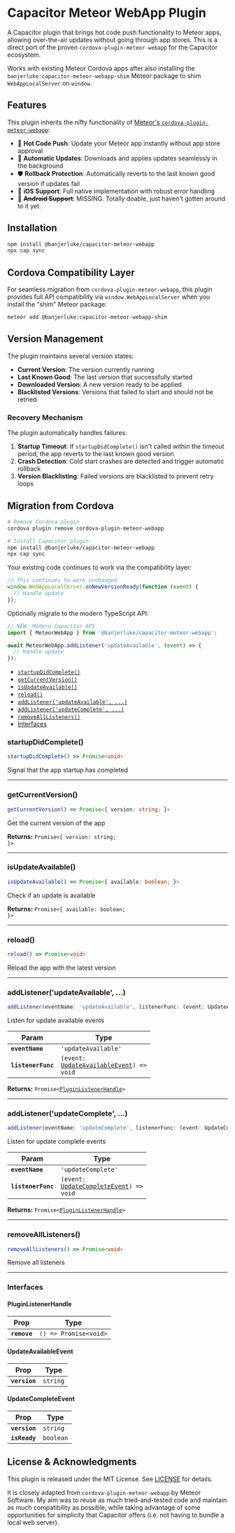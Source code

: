 # Capacitor Meteor WebApp Plugin

A Capacitor plugin that brings hot code push functionality to Meteor apps, allowing over-the-air updates without going through app stores. This is a direct port of the proven `cordova-plugin-meteor-webapp` for the Capacitor ecosystem.

Works with existing Meteor Cordova apps after also installing the `banjerluke:capacitor-meteor-webapp-shim` Meteor package to shim `WebAppLocalServer` on `window`.

## Features

This plugin inherits the nifty functionality of [Meteor's `cordova-plugin-meteor-webapp`](https://github.com/meteor/cordova-plugin-meteor-webapp):

- 🚀 **Hot Code Push**: Update your Meteor app instantly without app store approval
- 🔄 **Automatic Updates**: Downloads and applies updates seamlessly in the background
- 🛡️ **Rollback Protection**: Automatically reverts to the last known good version if updates fail
- 📱 **iOS Support**: Full native implementation with robust error handling
- 📱 ~~**Android Support**~~: MISSING. Totally doable, just haven't gotten around to it yet.

## Installation

```bash
npm install @banjerluke/capacitor-meteor-webapp
npx cap sync
```

## Cordova Compatibility Layer

For seamless migration from `cordova-plugin-meteor-webapp`, this plugin provides full API compatibility via `window.WebAppLocalServer` when you install the "shim" Meteor package:

```sh
meteor add @banjerluke:capacitor-meteor-webapp-shim
```

## Version Management

The plugin maintains several version states:

- **Current Version**: The version currently running
- **Last Known Good**: The last version that successfully started
- **Downloaded Version**: A new version ready to be applied
- **Blacklisted Versions**: Versions that failed to start and should not be retried

### Recovery Mechanism

The plugin automatically handles failures:

1. **Startup Timeout**: If `startupDidComplete()` isn't called within the timeout period, the app reverts to the last known good version
2. **Crash Detection**: Cold start crashes are detected and trigger automatic rollback
3. **Version Blacklisting**: Failed versions are blacklisted to prevent retry loops

## Migration from Cordova

```bash
# Remove Cordova plugin
cordova plugin remove cordova-plugin-meteor-webapp

# Install Capacitor plugin
npm install @banjerluke/capacitor-meteor-webapp
npx cap sync
```

Your existing code continues to work via the compatibility layer:

```javascript
// This continues to work unchanged
window.WebAppLocalServer.onNewVersionReady(function (event) {
  // Handle update
});
```

Optionally migrate to the modern TypeScript API:

```typescript
// NEW: Modern Capacitor API
import { MeteorWebApp } from '@banjerluke/capacitor-meteor-webapp';

await MeteorWebApp.addListener('updateAvailable', (event) => {
  // Handle update
});
```

<docgen-index>

- [`startupDidComplete()`](#startupdidcomplete)
- [`getCurrentVersion()`](#getcurrentversion)
- [`isUpdateAvailable()`](#isupdateavailable)
- [`reload()`](#reload)
- [`addListener('updateAvailable', ...)`](#addlistenerupdateavailable-)
- [`addListener('updateComplete', ...)`](#addlistenerupdatecomplete-)
- [`removeAllListeners()`](#removealllisteners)
- [Interfaces](#interfaces)

</docgen-index>

<docgen-api>
<!--Update the source file JSDoc comments and rerun docgen to update the docs below-->

### startupDidComplete()

```typescript
startupDidComplete() => Promise<void>
```

Signal that the app startup has completed

---

### getCurrentVersion()

```typescript
getCurrentVersion() => Promise<{ version: string; }>
```

Get the current version of the app

**Returns:** <code>Promise&lt;{ version: string; }&gt;</code>

---

### isUpdateAvailable()

```typescript
isUpdateAvailable() => Promise<{ available: boolean; }>
```

Check if an update is available

**Returns:** <code>Promise&lt;{ available: boolean; }&gt;</code>

---

### reload()

```typescript
reload() => Promise<void>
```

Reload the app with the latest version

---

### addListener('updateAvailable', ...)

```typescript
addListener(eventName: 'updateAvailable', listenerFunc: (event: UpdateAvailableEvent) => void) => Promise<PluginListenerHandle>
```

Listen for update available events

| Param              | Type                                                                                      |
| ------------------ | ----------------------------------------------------------------------------------------- |
| **`eventName`**    | <code>'updateAvailable'</code>                                                            |
| **`listenerFunc`** | <code>(event: <a href="#updateavailableevent">UpdateAvailableEvent</a>) =&gt; void</code> |

**Returns:** <code>Promise&lt;<a href="#pluginlistenerhandle">PluginListenerHandle</a>&gt;</code>

---

### addListener('updateComplete', ...)

```typescript
addListener(eventName: 'updateComplete', listenerFunc: (event: UpdateCompleteEvent) => void) => Promise<PluginListenerHandle>
```

Listen for update complete events

| Param              | Type                                                                                    |
| ------------------ | --------------------------------------------------------------------------------------- |
| **`eventName`**    | <code>'updateComplete'</code>                                                           |
| **`listenerFunc`** | <code>(event: <a href="#updatecompleteevent">UpdateCompleteEvent</a>) =&gt; void</code> |

**Returns:** <code>Promise&lt;<a href="#pluginlistenerhandle">PluginListenerHandle</a>&gt;</code>

---

### removeAllListeners()

```typescript
removeAllListeners() => Promise<void>
```

Remove all listeners

---

### Interfaces

#### PluginListenerHandle

| Prop         | Type                                      |
| ------------ | ----------------------------------------- |
| **`remove`** | <code>() =&gt; Promise&lt;void&gt;</code> |

#### UpdateAvailableEvent

| Prop          | Type                |
| ------------- | ------------------- |
| **`version`** | <code>string</code> |

#### UpdateCompleteEvent

| Prop          | Type                 |
| ------------- | -------------------- |
| **`version`** | <code>string</code>  |
| **`isReady`** | <code>boolean</code> |

</docgen-api>

## License & Acknowledgments

This plugin is released under the MIT License. See [LICENSE](LICENSE) for details.

It is closely adapted from `cordova-plugin-meteor-webapp` by Meteor Software. My aim was to reuse as much tried-and-tested code and maintain as much compatibility as possible, while taking advantage of some opportunities for simplicity that Capacitor offers (i.e. not having to bundle a local web server).
